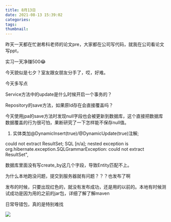 ```yaml
---
title: 8月13日
date: 2021-08-13 15:39:02
categories:
tags:
thumbnail:
---
```


昨天一天都在忙谢希科老师的论文pre，大家都在公司写代码，就我在公司看论文写ppt，

实习一天净赚500😂

今天貌似是七夕？室友跟女朋友分手了，哎，好难。

今天多写点

Service方法中的update是什么时候开启一个事务的？

Repository的save方法，如果原Id存在会直接覆盖吗？



今天使用jpa的save方法时发现null字段也会被更新到数据库，这个直接把数据库数据覆盖的行为很可怕，果断研究了一下怎样能不保存null值。

1. 实体类加@DynamicInsert(true)/@DynamicUpdate(true)注解;





could not extract ResultSet; SQL [n/a]; nested exception is org.hibernate.exception.SQLGrammarException: could not extract ResultSet",

数据库里面没有写create_by这几个字段，导致Entity匹配不上。



为什么本地跑没问题，提交到服务器就有问题？？？也发布了啊

发布的时候，只要出现红色的，就没有发布成功，还是用的以前的。本地有时候测试成功是因为用的之前的jar包，详细了解了解maven

日常导错包，真的是特别难找

![](https://tva1.sinaimg.cn/large/008i3skNgy1gtfk7tcag7j61500u0q9g02.jpg)



